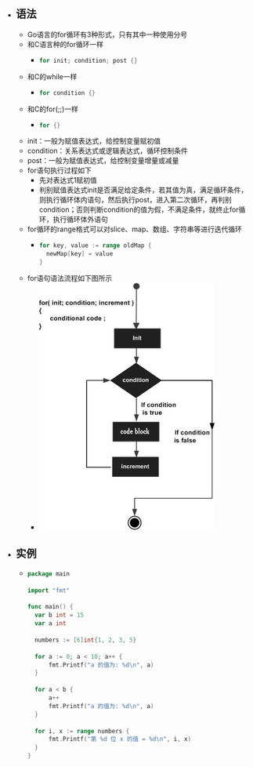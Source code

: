 - ## 语法
	- Go语言的for循环有3种形式，只有其中一种使用分号
	- 和C语言种的for循环一样
		- ```go
		  for init; condition; post {}
		  ```
	- 和C的while一样
		- ```go
		  for condition {}
		  ```
	- 和C的for(;;)一样
		- ```go
		  for {}
		  ```
	- init：一般为赋值表达式，给控制变量赋初值
	- condition：关系表达式或逻辑表达式，循环控制条件
	- post：一般为赋值表达式，给控制变量增量或减量
	- for语句执行过程如下
		- 先对表达式1赋初值
		- 判别赋值表达式init是否满足给定条件，若其值为真，满足循环条件，则执行循环体内语句，然后执行post，进入第二次循环，再判别condition；否则判断condition的值为假，不满足条件，就终止for循环，执行循环体外语句
	- for循环的range格式可以对slice、map、数组、字符串等进行迭代循环
		- ```go
		  for key, value := range oldMap {
		    newMap[key] = value
		  }
		  ```
	- for语句语法流程如下图所示
		- ![Replaced by Image Uploder](../assets/image_1644907880328_0.png)
- ## 实例
	- ```go
	  package main
	  
	  import "fmt"
	  
	  func main() {
	  	var b int = 15
	  	var a int
	  
	  	numbers := [6]int{1, 2, 3, 5}
	  
	  	for a := 0; a < 10; a++ {
	  		fmt.Printf("a 的值为: %d\n", a)
	  	}
	  
	  	for a < b {
	  		a++
	  		fmt.Printf("a 的值为: %d\n", a)
	  	}
	  
	  	for i, x := range numbers {
	  		fmt.Printf("第 %d 位 x 的值 = %d\n", i, x)
	  	}
	  }
	  ```